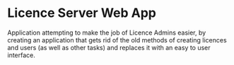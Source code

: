# Licence Server Web App

Application attempting to make the job of Licence Admins easier, by creating an application that gets rid of the
 old methods of creating licences and users (as well as other tasks) and replaces it with an easy to user interface.
